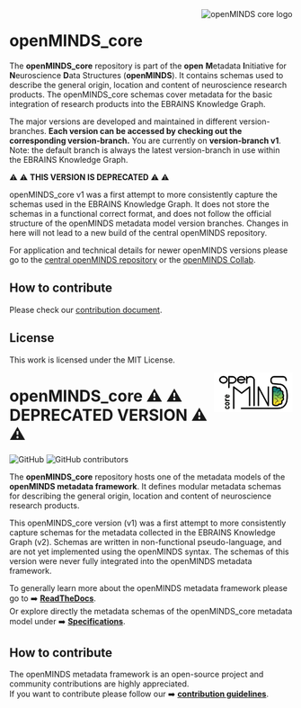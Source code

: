 <a href="https://github.com/HumanBrainProject/openMINDS_core/blob/v3/img/openMINDS_core_logo.png">
    <img src="https://github.com/HumanBrainProject/openMINDS_core/blob/v3/img/openMINDS_core_logo.png" alt="openMINDS core logo" title="openMINDS core" align="right" height="70" />
</a>

# openMINDS_core

The **openMINDS_core** repository is part of the **open** **M**etadata **I**nitiative for **N**euroscience **D**ata Structures (**openMINDS**). It contains 
schemas used to describe the general origin, location and content of neuroscience research products. The openMINDS_core schemas cover metadata for the basic integration of research products into the EBRAINS Knowledge Graph.

The major versions are developed and maintained in different version-branches. **Each version can be accessed by checking out the corresponding version-branch.** You are currently on **version-branch v1**. Note: the default branch is always the latest version-branch in use within the EBRAINS Knowledge Graph. 

:warning: :warning: **THIS VERSION IS DEPRECATED** :warning: :warning:

openMINDS_core v1 was a first attempt to more consistently capture the schemas used in the EBRAINS Knowledge Graph. It does not store the schemas in a functional correct format, and does not follow the official structure of the openMINDS metadata model version branches. Changes in here will not lead to a new build of the central openMINDS repository.

For application and technical details for newer openMINDS versions please go to the [central openMINDS repository](https://github.com/HumanBrainProject/openMINDS) or the [openMINDS Collab](https://wiki.ebrains.eu/bin/view/Collabs/openminds/).

## How to contribute
Please check our [contribution document](./CONTRIBUTING.md).

## License
This work is licensed under the MIT License.


<a href="/img/openMINDS_core_logo_light.png">
  <picture>
    <source media="(prefers-color-scheme: dark)" srcset="/img/openMINDS_core_logo_dark.png">
    <source media="(prefers-color-scheme: light)" srcset="/img/openMINDS_core_logo_light.png">
    <img alt="openMINDS_core metadata model" src="/img/openMINDS_core_logo_light.png" title="Logo created by U. Schlegel, L. Zehl, C. Hagen Blixhavn" align="right" height="70">
  </picture>
</a>

# openMINDS_core :warning: :warning: **DEPRECATED VERSION** :warning: :warning:

![GitHub][license-url]
![GitHub contributors][contributors-url]

The **openMINDS_core** repository hosts one of the metadata models of the **openMINDS metadata framework**. It defines modular metadata schemas for describing the general origin, location and content of neuroscience research products.

This openMINDS_core version (v1) was a first attempt to more consistently capture schemas for the metadata collected in the EBRAINS Knowledge Graph (v2). Schemas are written in non-functional pseudo-language, and are not yet implemented using the openMINDS syntax. The schemas of this version were never fully integrated into the openMINDS metadata framework.

To generally learn more about the openMINDS metadata framework please go to :arrow_right: [**ReadTheDocs**][docu-url].  
Or explore directly the metadata schemas of the openMINDS_core metadata model under :arrow_right: [**Specifications**][docu-core-url].

## How to contribute

The openMINDS metadata framework is an open-source project and community contributions are highly appreciated.  
If you want to contribute please follow our :arrow_right: [**contribution guidelines**][contribution-url].


<!-- MARKDOWN LINKS & IMAGES -->
<!-- https://www.markdownguide.org/basic-syntax/#reference-style-links -->
[contribution-url]: https://openminds-documentation.readthedocs.io/en/latest/shared/how_to_contribute.html
[contributors-url]: https://img.shields.io/github/contributors/openMetadataInitiative/openMINDS_core
[docu-url]: https://openminds-documentation.readthedocs.io
[docu-core-url]: https://openminds-documentation.readthedocs.io/en/v1.0/specifications/core.html
[license-url]: https://img.shields.io/github/license/openMetadataInitiative/openMINDS_core
